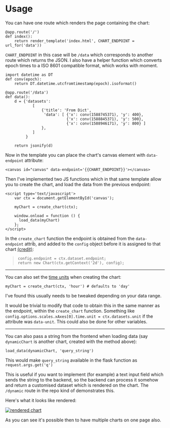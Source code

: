 Usage
=====

You can have one route which renders the page containing the chart:
```
@app.route('/')
def index():
    return render_template('index.html', CHART_ENDPOINT = url_for('data'))
```
`CHART_ENDPOINT` in this case will be `/data` which corresponds to another route which returns the JSON.  I also have a helper function which converts epoch times to a ISO 8601 compatible format, which works with moment.
```
import datetime as DT
def conv(epoch):
    return DT.datetime.utcfromtimestamp(epoch).isoformat()

@app.route('/data')
def data():
    d = {'datasets':
            [
                {'title': 'From Dict',
                 'data': [ {'x': conv(1588745371), 'y': 400},
                           {'x': conv(1588845371), 'y': 500},
                           {'x': conv(1588946171), 'y': 800} ]
                },
            ]
         }

    return jsonify(d)
```
Now in the template you can place the chart's canvas element with `data-endpoint` attribute:

    <canvas id="canvas" data-endpoint='{{CHART_ENDPOINT}}'></canvas>

Then I've implemented two JS functions which in that same template allow you to create the chart, and load the data from the previous endpoint:

```
<script type='text/javascript'>
    var ctx = document.getElementById('canvas');

    myChart = create_chart(ctx);

    window.onload = function () { 
      load_data(myChart)
    };
</script>
```
In the `create_chart` function the endpoint is obtained from the `data-endpoint` attrib, and added to the `config` object before it is assigned to that chart [(credit)](https://stackoverflow.com/a/44840756/2052575):

>     config.endpoint = ctx.dataset.endpoint;
>     return new Chart(ctx.getContext('2d'), config);

---

You can also set the [time units](https://www.chartjs.org/docs/latest/axes/cartesian/time.html#time-units) when creating the chart:

    myChart = create_chart(ctx, 'hour') # defaults to 'day'

I've found this usually needs to be tweaked depending on your data range.

It would be trivial to modify that code to obtain this in the same manner as the endpoint, within the `create_chart` function.  Something like `config.options.scales.xAxes[0].time.unit = ctx.datasets.unit` if the attribute was `data-unit`.  This could also be done for other variables.

---
You can also pass a string from the frontend when loading data (say `dynamicChart` is another chart, created with the method above):

    load_data(dynamicChart, 'query_string')

This would make `query_string` available in the flask function as `request.args.get('q')`

This is useful if you want to implement (for example) a text input field which sends the string to the backend, so the backend can process it somehow and return a customised dataset which is rendered on the chart.  The `/dynamic` route in the repo kind of demonstrates this.

Here's what it looks like rendered:

[![rendered chart][1]][1]

As you can see it's possible then to have multiple charts on one page also.

  [1]: https://i.stack.imgur.com/c6ABc.png
